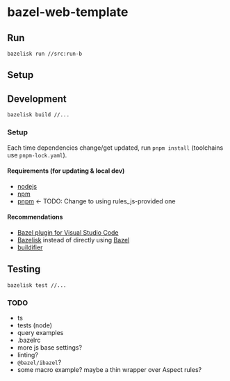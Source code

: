 # bazel-web-template

## Run

`bazelisk run //src:run-b`


## Setup

## Development

`bazelisk build //...`

### Setup

Each time dependencies change/get updated, run `pnpm install` (toolchains use `pnpm-lock.yaml`).

#### Requirements (for updating & local dev)

- [nodejs](https://nodejs.org)
- [npm](https://www.npmjs.com)
- [pnpm](https://pnpm.io) <- TODO: Change to using rules_js-provided one

#### Recommendations

- [Bazel plugin for Visual Studio Code](https://marketplace.visualstudio.com/items?itemName=BazelBuild.vscode-bazel)
- [Bazelisk](https://github.com/bazelbuild/bazelisk) instead of directly using [Bazel](https://github.com/bazelbuild/bazel)
- [buildifier](https://github.com/bazelbuild/buildtools)

## Testing

`bazelisk test //...`

### TODO

- ts
- tests (node)
- query examples
- .bazelrc
- more js base settings?
- linting?
- `@bazel/ibazel`?
- some macro example? maybe a thin wrapper over Aspect rules?